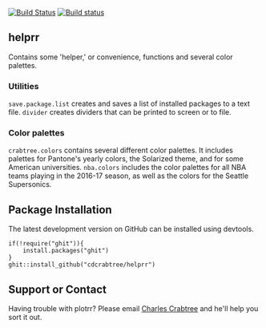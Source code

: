 [![Build Status](https://travis-ci.org/cdcrabtree/helprr.svg?branch=master)](https://travis-ci.org/cdcrabtree/plotrr) [![Build status](https://ci.appveyor.com/api/projects/status/github/cdcrabtree/helprr?svg=true)](https://ci.appveyor.com/api/projects/status/github/cdcrabtree/)

## helprr

Contains some 'helper,' or convenience, functions and several color palettes. 

### Utilities
`save.package.list` creates and saves a list of installed packages to a text file. `divider` creates dividers that can be printed to screen or to file. 

### Color palettes
`crabtree.colors` contains several different color palettes. It includes palettes for Pantone's yearly colors, the Solarized theme, and for some American universities. `nba.colors` includes the color palettes for all NBA teams playing in the 2016-17 season, as well as the colors for the Seattle Supersonics.

## Package Installation
The latest development version on GitHub can be installed using devtools.

```
if(!require("ghit")){
    install.packages("ghit")
}
ghit::install_github("cdcrabtree/helprr")
```

## Support or Contact
Having trouble with plotrr? Please email [Charles Crabtree](mailto:ccrabtr@umich.edu) and he'll help you sort it out.
